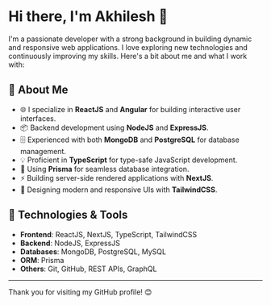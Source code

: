 # Hi there, I'm Akhilesh 👋

I'm a passionate developer with a strong background in building dynamic and responsive web applications. I love exploring new technologies and continuously improving my skills. Here's a bit about me and what I work with:

## 🚀 About Me

- 🌐 I specialize in **ReactJS** and **Angular** for building interactive user interfaces.
- 📦 Backend development using **NodeJS** and **ExpressJS**.
- 🗄️ Experienced with both **MongoDB** and **PostgreSQL** for database management.
- 💡 Proficient in **TypeScript** for type-safe JavaScript development.
- 🧩 Using **Prisma** for seamless database integration.
- ⚡ Building server-side rendered applications with **NextJS**.
- 🎨 Designing modern and responsive UIs with **TailwindCSS**.

## 🔧 Technologies & Tools

- **Frontend**: ReactJS, NextJS, TypeScript, TailwindCSS
- **Backend**: NodeJS, ExpressJS
- **Databases**: MongoDB, PostgreSQL, MySQL
- **ORM**: Prisma
- **Others**: Git, GitHub, REST APIs, GraphQL

--- 

Thank you for visiting my GitHub profile! 😊
